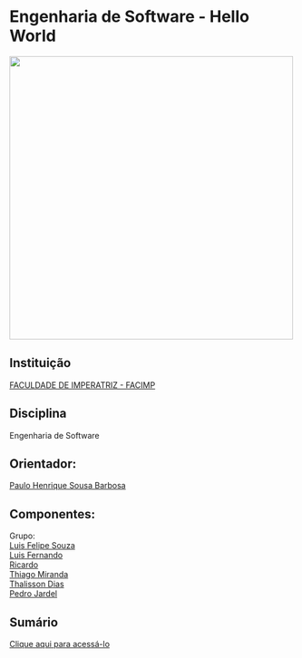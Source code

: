 <h1>Engenharia de Software - Hello World</h1>

<img src="https://www.stoodi.com.br/wp-content/uploads/2020/03/engenharia-de-software-1.jpg" width="500px" height="500px" style="text-align: center">


<h2>Instituição</h2>

<a href="https://github.com/NT-Facimp">FACULDADE DE IMPERATRIZ - FACIMP</a>

<h2>Disciplina</h2>

Engenharia de Software

<h2>Orientador:</h2>

<a href="https://github.com/agenteph">Paulo Henrique Sousa Barbosa</a>

<h2>Componentes:</h2>

Grupo: <br><a href="https://github.com/LF21-O-souza">Luis Felipe Souza</a><br> <a href="https://github.com/Luysd2">Luis Fernando</a><br> <a href="https://github.com/ricarrdoo">Ricardo</a><br> <a href="https://github.com/thiagoam74">Thiago Miranda</a><br> 
<a href="https://github.com/ThalissonDias">Thalisson Dias</a><br> <a href="https://github.com/p3drodeveloper">Pedro Jardel</a>

<h2>Sumário</h2>

<a href="https://github.com/LF21-O-souza/Soft-Hello-Wolrd/wiki/Sum%C3%A1rio">Clique aqui para acessá-lo</a>
 
